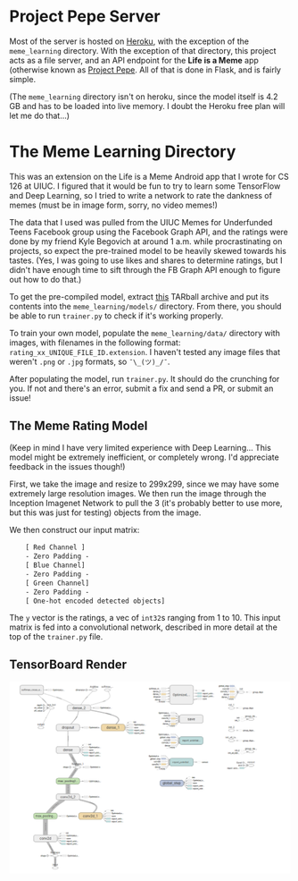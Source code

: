 # Project Pepe Server

Most of the server is hosted on [Heroku](https://project-pepe-imgs.herokuapp.com), with
the exception of the `meme_learning` directory. With the exception of that
directory, this project acts as a file server, and an API endpoint for the
**Life is a Meme** app (otherwise known as [Project
Pepe](https://github.com/elc1798/project-pepe). All of that is done in Flask,
and is fairly simple.

(The `meme_learning` directory isn't on heroku, since the model itself is 4.2 GB
and has to be loaded into live memory. I doubt the Heroku free plan will let me
do that...)

# The Meme Learning Directory

This was an extension on the Life is a Meme Android app that I wrote for CS
126 at UIUC. I figured that it would be fun to try to learn some TensorFlow and
Deep Learning, so I tried to write a network to rate the dankness of memes (must
be in image form, sorry, no video memes!)

The data that I used was pulled from the UIUC Memes for Underfunded Teens
Facebook group using the Facebook Graph API, and the ratings were done by my
friend Kyle Begovich at around 1 a.m. while procrastinating on projects, so
expect the pre-trained model to be heavily skewed towards his tastes. (Yes, I
was going to use likes and shares to determine ratings, but I didn't have enough
time to sift through the FB Graph API enough to figure out how to do that.)

To get the pre-compiled model, extract
[this](https://drive.google.com/open?id=0Bzfaqx5HvQk4Z0IxQXpvREVBZUk) TARball
archive and put its contents into the `meme_learning/models/` directory. From
there, you should be able to run `trainer.py` to check if it's working properly.

To train your own model, populate the `meme_learning/data/` directory with
images, with filenames in the following format:
`rating_xx_UNIQUE_FILE_ID.extension`. I haven't tested any image files that
weren't `.png` or `.jpg` formats, so  `¯\_(ツ)_/¯`.

After populating the model, run `trainer.py`. It should do the crunching for
you. If not and there's an error, submit a fix and send a PR, or submit an
issue!

## The Meme Rating Model

(Keep in mind I have very limited experience with Deep Learning... This model
might be extremely inefficient, or completely wrong. I'd appreciate feedback in
the issues though!)

First, we take the image and resize to 299x299, since we may have some extremely
large resolution images. We then run the image through the Inception Imagenet
Network to pull the 3 (it's probably better to use more, but this was just for
testing) objects from the image.

We then construct our input matrix:

```
    [ Red Channel ]
    - Zero Padding -
    [ Blue Channel]
    - Zero Padding -
    [ Green Channel]
    - Zero Padding -
    [ One-hot encoded detected objects]
```

The `y` vector is the ratings, a vec of `int32`s ranging from 1 to 10. This
input matrix is fed into a convolutional network, described in more detail at
the top of the `trainer.py` file.

## TensorBoard Render

![Render](tensor_board_render.png)

